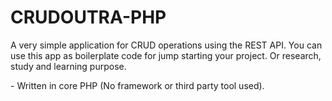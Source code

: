 # CRUDOUTRA-PHP

A very simple application for CRUD operations using the REST API.
You can use this app as boilerplate code for jump starting your project.
Or research, study and learning purpose.

\- Written in core PHP (No framework or third party tool used).
